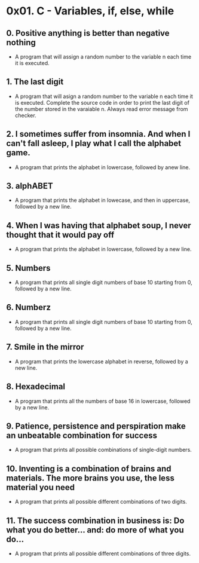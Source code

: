 # 0x01. C - Variables, if, else, while
## 0. Positive anything is better than negative nothing
* A program that will assign a random number to the variable n each time it is executed.
## 1. The last digit
* A program that will asign a random number to the variable n each time it is executed. Complete the source code in order to print the last digit of the number stored in the varaiable n. Always read error message from checker.
## 2. I sometimes suffer from insomnia. And when I can't fall asleep, I play what I call the alphabet game.
* A program that prints the alphabet in lowercase, followed by anew line.
## 3. alphABET
* A program that prints the alphabet in lowecase, and then in uppercase, followed by a new line.
## 4. When I was having that alphabet soup, I never thought that it would pay off
* A program that prints the alphabet in lowercase, followed by a new line.
## 5. Numbers
* A program that prints all single digit numbers of base 10 starting from 0, followed by a new line.
## 6. Numberz
* A program that prints all single digit numbers of base 10 starting from 0, followed by a new line.
## 7. Smile in the mirror
* A program that prints the lowercase alphabet in reverse, followed by a new line.
## 8. Hexadecimal
* A program that prints all the numbers of base 16 in lowercase, followed by a new line.
## 9. Patience, persistence and perspiration make an unbeatable combination for success
* A program that prints all possible combinations of single-digit numbers.
## 10. Inventing is a combination of brains and materials. The more brains you use, the less material you need
* A program that prints all possible different combinations of two digits.
## 11. The success combination in business is: Do what you do better... and: do more of what you do...
* A program that prints all possible different combinations of three digits.



